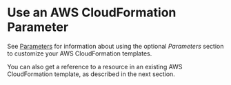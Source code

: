# Use an AWS CloudFormation Parameter<a name="get_cfn_param"></a>

See [Parameters](https://docs.aws.amazon.com/AWSCloudFormation/latest/UserGuide/parameters-section-structure.html) for information about using the optional *Parameters* section to customize your AWS CloudFormation templates\.

You can also get a reference to a resource in an existing AWS CloudFormation template, as described in the next section\.